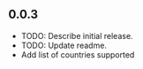 ## 0.0.3

* TODO: Describe initial release.
* TODO: Update readme.
* Add list of countries supported